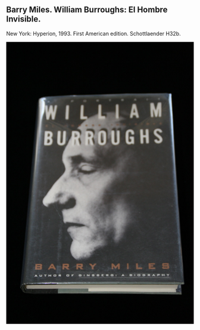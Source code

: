 ## Barry Miles. William Burroughs: El Hombre Invisible.

New York: Hyperion, 1993. First American edition. Schottlaender H32b.

![William Burroughs: El Hombre Invisible](../assets/images/william-burroughs-el-hombre-i-1.jpg)
